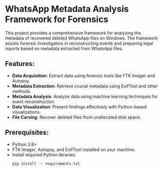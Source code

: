 # WhatsApp Metadata Analysis Framework for Forensics

This project provides a comprehensive framework for analyzing the metadata of recovered deleted WhatsApp files on Windows. The framework assists forensic investigators in reconstructing events and preparing legal reports based on metadata extracted from WhatsApp files.

## Features:
- **Data Acquisition**: Extract data using forensic tools like FTK Imager and Autopsy.  
- **Metadata Extraction**: Retrieve crucial metadata using ExifTool and other methods.  
- **Metadata Analysis**: Analyze data using machine learning techniques for event reconstruction.  
- **Data Visualization**: Present findings effectively with Python-based visualizations.  
- **File Carving**: Recover deleted files from unallocated disk space.

## Prerequisites:
- Python 3.8+
- FTK Imager, Autopsy, and ExifTool installed on your machine.
- Install required Python libraries:
  ```bash
  pip install -r requirements.txt
